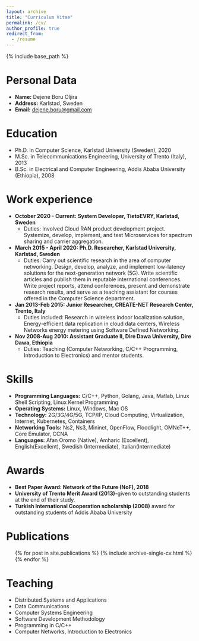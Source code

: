 ```yaml
---
layout: archive
title: "Curriculum Vitae"
permalink: /cv/
author_profile: true
redirect_from:
  - /resume
---
```


{% include base_path %}


Personal Data
=============
* **Name:** Dejene Boru Oljira
* **Address:** Karlstad, Sweden
* **Email:** dejene.boru@gmail.com

Education
===========
* Ph.D. in Computer Science, Karlstad University (Sweden), 2020 
* M.Sc. in Telecommunications Engineering, University of Trento (Italy), 2013
* B.Sc. in Electrical and Computer Engineering, Addis Ababa University (Ethiopia), 2008

Work experience
======
* **October 2020 - Current: System Developer, TietoEVRY, Karlstad, Sweden**
  * Duties: Involved Cloud RAN product development project. Systemize, develop, implement, and test Microservices for spectrum sharing and carrier aggregation. 
* **March 2015 - April 2020: Ph.D. Researcher, Karlstad University, Karlstad, Sweden**
  * Duties: Carry out scientific research in the area of computer networking. Design, develop, analyze, and implement low-latency solutions for the next-generation network (5G). Write scientific articles and publish them in reputable international conferences. Write project reports, attend conferences, present and demonstrate research results, and serve as a teaching assistant for courses offered in the Computer Science department.  
* **Jan 2013-Feb 2015: Junior Researcher, CREATE-NET Research Center, Trento, Italy**
  * Duties included: Research in wireless indoor localization solution, Energy-efficient data replication in cloud data centers, Wireless Networks energy metering using Software Defined Networking.
* **Nov 2008-Aug 2010: Assistant Graduate II, Dire Dawa University, Dire Dawa, Ethiopia**
  * Duties: Teaching (Computer Networking, C/C++ Programming, Introduction to Electronics) and mentor students.

Skills
======
* **Programming Languages:** C/C++, Python, Golang, Java, Matlab, Linux Shell Scripting, Linux Kernel Programming 
* **Operating Systems:** Linux, Windows, Mac OS
* **Technology:** 2G/3G/4G/5G, TCP/IP, Cloud Computing, Virtualization, Internet, Kubernetes, Containers 
* **Networking Tools:** Ns2, Ns3, Mininet, OpenFlow, Floodlight, OMNeT++, Core Emulator, CCNA
* **Languages:** Afan Oromo (Native), Amharic (Excellent), English(Excellent), Swedish (Intermediate), Italian(Intermediate)

Awards
======
* **Best Paper Award: Network of the Future (NoF), 2018**
* **University of Trento Merit Award (2013)**-given to outstanding students at the end of their study. 
* **Turkish International Cooperation scholarship (2008)** award for outstanding students of Addis Ababa University

Publications
======
  <ul>{% for post in site.publications %}
    {% include archive-single-cv.html %}
  {% endfor %}</ul>

Teaching
=====
* Distributed Systems and Applications 
* Data Communications 
* Computer Systems Engineering
* Software Development Methodology
* Programming in C/C++
* Computer Networks, Introduction to Electronics
 
<!-- Teaching
======
  <ul>{% for post in site.teaching %}
    {% include archive-single-cv.html %}
  {% endfor %}</ul> -->
  
